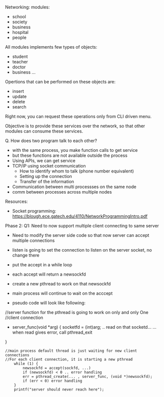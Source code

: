 Networking:
modules:
 - school
 - society
 - business
 - hospital
 - people

All modules implements few types of objects:
 - student
 - teacher
 - doctor
 - business
 ...

Opertions that can be performed on these objects are:
 - insert
 - update
 - delete
 - search

Right now, you can request these operations only from CLI driven menu.

Objective is to provide these services over the network, so that other modules can consume these services.

Q. How does two program talk to each other?
- with the same process, you make function calls to get service
- but these functions are not available outside the process
- Using APIs, we can get service
- TCP/IP using socket communication
    - How to identify whom to talk (phone number equivalent)
    - Setting up the connection
    - Transfer of the information
- Communication between multi processses on the same node
- comm between processes across multiple nodes

Resources:
- Socket programming: https://blough.ece.gatech.edu/4110/NetworkProgrammingIntro.pdf

Phase 2:
Q1: Need to now support multiple client connecting to same server
- Need to modify the server side code so that now server can accept multiple connections

- listen is going to set the connection to listen on the server socket, no change there
- put the accept in a while loop
- each accept will return a newsockfd
- create a new pthread to work on that newsockfd
- main process will continue to wait on the acccept
- pseudo code will look like following:

//server function for the pthread is going to work on only and only One
//client connection
- server_func(void *arg) {
    socketfd = (int)arg;
    .. read on that socketd...
    ... when read gives error, call pthread_exit

}

    //main process default thread is just waiting for new client connections
    //For each client connection, it is starting a new pthread
        while (1) {
            newsockfd = accept(sockfd, ...)
            if (newsockfd) < 0 .. error handling
            err = pthread_create(... , server_func, (void *)newsockfd);
            if (err < 0) error handling
        }
        printf("server should never reach here");


```
